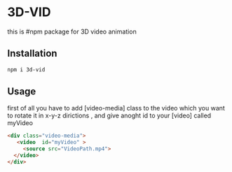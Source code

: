 # 3D-VID
this is #npm package for 3D video animation 

## Installation

```bash
npm i 3d-vid
```

## Usage
first of all you have to add [video-media] class to the video which you want to rotate it in x-y-z dirictions , and give anoght id to your [video] called myVideo 
```html
<div class="video-media">
   <video  id="myVideo" >
     <source src="VideoPath.mp4">
  </video>
</div>
```

